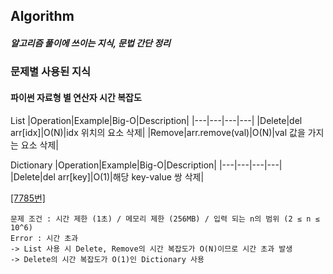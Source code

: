 ## Algorithm

##### 알고리즘 풀이에 쓰이는 지식, 문법 간단 정리

### 문제별 사용된 지식

#### 파이썬 자료형 별 연산자 시간 복잡도

List
|Operation|Example|Big-O|Description|
|---|---|---|---|
|Delete|del arr[idx]|O(N)|idx 위치의 요소 삭제|
|Remove|arr.remove(val)|O(N)|val 값을 가지는 요소 삭제|

Dictionary
|Operation|Example|Big-O|Description|
|---|---|---|---|
|Delete|del arr[key]|O(1)|해당 key-value 쌍 삭제|

[[7785번]](https://github.com/youngbin218/Algorithm/blob/main/Acmicpc/Silver/5/7785.py)
```
문제 조건 : 시간 제한 (1초) / 메모리 제한 (256MB) / 입력 되는 n의 범위 (2 ≤ n ≤ 10^6)
Error : 시간 초과
-> List 사용 시 Delete, Remove의 시간 복잡도가 O(N)이므로 시간 초과 발생
-> Delete의 시간 복잡도가 O(1)인 Dictionary 사용
```
